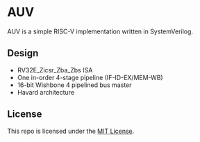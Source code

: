 # AUV

AUV is a simple RISC-V implementation written in SystemVerilog.

## Design

- RV32E_Zicsr_Zba_Zbs ISA
- One in-order 4-stage pipeline (IF-ID-EX/MEM-WB)
- 16-bit Wishbone 4 pipelined bus master
- Havard architecture

## License

This repo is licensed under the [MIT License](https://opensource.org/license/mit).